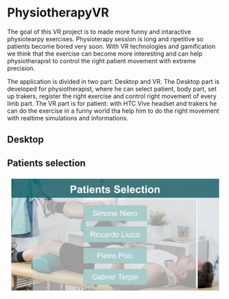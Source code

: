 # PhysiotherapyVR

The goal of this VR project is to made more funny and intaractive physiotearpy exercises. Physioterapy session is long and ripetitive so
patients become bored very soon. With VR technologies and gamification we think that the exercise can become more interesting and can help 
physiotherapist to control the right patient movement with extreme precision. 

The application is divided in two part: Desktop and VR.
The Desktop part is developed for physiotherapist, where he can select patient, body part, set up trakers, register the right exercise and
control right movement of every limb part.
The VR part is for patient: with HTC Vive headset and trakers he can do the exercise in a funny world tha help him to do the right movement
with realtime simulations and informations.

## Desktop

## Patients selection

<img src="https://github.com/uqidoacademy/PhysiotherapyVR/blob/master/Assets/Image/UIScreenshots/PatientsSelection.jpg">
